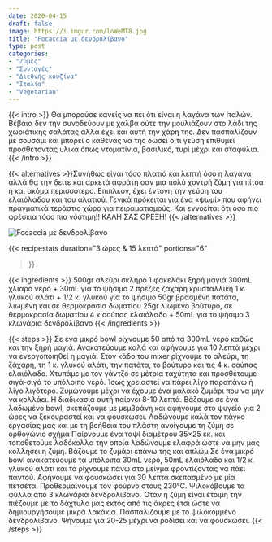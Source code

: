 ```yaml
---
date: 2020-04-15
draft: false
image: https://i.imgur.com/loWeMT8.jpg
title: "Focaccia με δενδρολίβανο"
type: post
categories:
- "Ζύμες"
- "Συνταγές"
- "Διεθνής κουζίνα"
- "Ιταλία"
- "Vegetarian"
---
```


{{< intro >}}
Θα μπορούσε κανείς να πει ότι είναι η λαγάνα των Ιταλών. Βέβαια δεν την συνοδεύουν με χαλβά ούτε την μουλιάζουν στο λάδι της χωριάτικης σαλάτας αλλά έχει και αυτή την χάρη της. Δεν πασπαλίζουν με σουσάμι και μπορεί ο καθένας να της δώσει ό,τι γεύση επιθυμεί προσθέτοντας υλικά όπως ντοματίνια, βασιλικό, τυρί μέχρι και σταφύλια.
{{< /intro >}}

{{< alternatives >}}Συνήθως είναι τόσο πλατιά και λεπτή όσο η λαγάνα αλλά θα την δείτε και αρκετά αφράτη σαν μια πολύ χοντρή ζύμη για πίτσα ή και ακόμα περισσότερο. Επιπλέον, έχει έντονη την γεύση του ελαιόλαδου και του αλατιού. Γενικά πρόκειται για ένα «ψωμί» που αφήνει πραγματικά τεράστιο χώρο για πειραματισμούς. Και εννοείται ότι όσο πιο φρέσκια τόσο πιο νόστιμη!! ΚΑΛΗ ΣΑΣ ΟΡΕΞΗ!
{{< /alternatives >}}

![Focaccia με δενδρολίβανο](https://i.imgur.com/cvTdbY0.jpg "Focaccia με δενδρολίβανο")

{{< recipestats 
    duration="3 ώρες & 15 λεπτά"
    portions="6"
>}}

{{< ingredients >}} 
500gr αλεύρι σκληρό
1 φακελάκι ξηρή μαγιά
300mL χλιαρό νερό + 30mL για το ψήσιμο
2 πρέζες ζάχαρη κρυσταλλική
1 κ. γλυκού αλάτι + 1/2 κ. γλυκού για το ψήσιμο
50gr βρασμένη πατάτα, λιωμένη και σε θερμοκρασία δωματίου
25gr λιωμένο βούτυρο, σε θερμοκρασία δωματίου
4 κ.σούπας ελαιόλαδο + 50mL για το ψήσιμο
3 κλωνάρια δενδρολίβανο
{{< /ingredients >}}

{{< steps >}}
Σε ένα μικρό bowl ρίχνουμε 50 από τα 300mL νερό καθώς και την ξηρή μαγιά. Ανακατεύουμε καλά και αφήνουμε για 10 λεπτά μέχρι να ενεργοποιηθεί η μαγιά.
Στον κάδο του mixer ρίχνουμε το αλεύρι, τη ζάχαρη, τη 1 κ. γλυκού αλάτι, την πατάτα, το βούτυρο και τις 4 κ. σούπας ελαιόλαδο.
Χτυπάμε με τον γάντζο σε μέτρια ταχύτητα και προσθέτουμε σιγά-σιγά το υπόλοιπο νερό. Ίσως χρειαστεί να πάρει λίγο παραπάνω ή λίγο λιγότερο. Ζυμώνουμε μέχρι να έχουμε ένα μαλακό ζυμάρι που να μην να κολλάει. Η διαδικασία αυτή παίρνει 8-10 λεπτά.
Βάζουμε σε ένα λαδωμένο bowl, σκεπάζουμε με μεμβράνη και αφήνουμε στο ψυγείο για 2 ώρες να ξεκουραστεί και να φουσκώσει.
Λαδώνουμε καλά τον πάγκο εργασίας μας και με τη βοήθεια του πλάστη ανοίγουμε τη ζύμη σε ορθογώνιο σχήμα
Παίρνουμε ένα ταψί διαμέτρου 35×25 εκ. και τοποθετούμε λαδόκολλα την οποία λαδώνουμε ελαφρά ώστε να μην μας κολλήσει η ζύμη.
Βάζουμε το ζυμάρι επάνω της και απλώμ
Σε ένα μικρό bowl ανακατεύουμε τα υπόλοιπα 30mL νερό, 50mL ελαιόλαδο και 1/2 κ. γλυκού αλάτι και το ρίχνουμε πάνω στο μείγμα φροντίζοντας να πάει παντού.
Αφήνουμε να φουσκώσει για 30 λεπτά σκεπασμένο με μία πετσέτα.
Προθερμαίνουμε τον φούρνο στους 230°C.
Ψιλοκόβουμε τα φύλλα από 3 κλωνάρια δενδρολίβανο.
Όταν η ζύμη είναι έτοιμη την πιέζουμε με το δάχτυλο μας εκτός από τις άκρες έτσι ώστε να δημιουργήσουμε μικρά λακάκια. Πασπαλίζουμε με το ψιλοκομμένο δενδρολίβανο.
Ψήνουμε για 20-25  μέχρι να ροδίσει και να φουσκώσει.
{{< /steps >}}